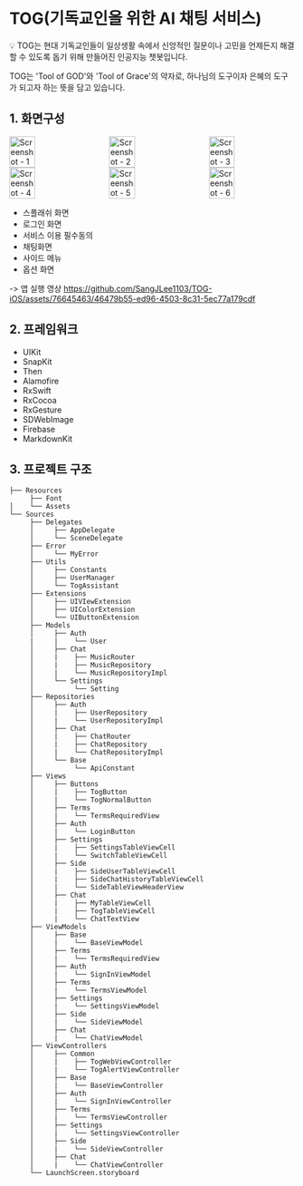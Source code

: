 # TOG(기독교인을 위한 AI 채팅 서비스)
> <aside>
💡 TOG는 현대 기독교인들이 일상생활 속에서 신앙적인 질문이나 고민을 언제든지 해결할 수 있도록 돕기 위해 만들어진 인공지능 챗봇입니다.

TOG는 'Tool of GOD'와 'Tool of Grace'의 약자로, 하나님의 도구이자 은혜의 도구가 되고자 하는 뜻을 담고 있습니다.



## 1. 화면구성
<div style="display: flex; justify-content: space-between;">
  <img src="https://github.com/Team-TOG/TOG-iOS/assets/76645463/464207ef-d178-4c4a-a165-ba54bb72c4fb" alt="Screenshot - 1" style="width: 30%;"/>
  <img src="https://github.com/Team-TOG/TOG-iOS/assets/76645463/1ef05962-a0ab-4eb6-bd70-34dff204837f" alt="Screenshot - 2" style="width: 30%;"/>
  <img src="https://github.com/Team-TOG/TOG-iOS/assets/76645463/a44b7adb-a1d2-49a9-9fe3-a879e0c08506" alt="Screenshot - 3" style="width: 30%;"/>
</div>

<div style="display: flex; justify-content: space-between;">
  <img src="https://github.com/Team-TOG/TOG-iOS/assets/76645463/13dec060-69fe-47fc-a21c-5ded26083a84" alt="Screenshot - 4" style="width: 30%;"/>
  <img src="https://github.com/Team-TOG/TOG-iOS/assets/76645463/e089ef52-7c4e-4160-a99b-3597f1e3dc2b" alt="Screenshot - 5" style="width: 30%;"/>
  <img src="https://github.com/Team-TOG/TOG-iOS/assets/76645463/0e4fcf96-1847-46fb-88d2-3d1010cb1c5c" alt="Screenshot - 6" style="width: 30%;"/>
</div>


- 스플래쉬 화면
- 로그인 화면
- 서비스 이용 필수동의
- 채팅화면
- 사이드 메뉴
- 옵션 화면


-> 앱 실행 영상
https://github.com/SangJLee1103/TOG-iOS/assets/76645463/46479b55-ed96-4503-8c31-5ec77a179cdf




## 2. 프레임워크
- UIKit
- SnapKit
- Then
- Alamofire
- RxSwift
- RxCocoa
- RxGesture
- SDWebImage
- Firebase
- MarkdownKit


## 3. 프로젝트 구조

```
├── Resources
     ├── Font
│    └── Assets
└── Sources
     ├── Delegates
     │     ├── AppDelegate
     │     └── SceneDelegate
     ├── Error
     │     └── MyError
     ├── Utils
     │     ├── Constants
     │     ├── UserManager
     │     └── TogAssistant
     ├── Extensions
     │     ├── UIVIewExtension
     │     ├── UIColorExtension
     │     └── UIButtonExtension
     ├── Models
     │     ├── Auth
     |     |    └── User
     │     ├── Chat
     │     |    ├── MusicRouter
     │     |    ├── MusicRepository
     │     |    └── MusicRepositoryImpl 
     │     └── Settings
     │          └── Setting 
     ├── Repositories
     │     ├── Auth
     │     |    ├── UserRepository
     │     |    └── UserRepositoryImpl
     │     ├── Chat
     │     |    ├── ChatRouter
     │     |    ├── ChatRepository
     │     |    └── ChatRepositoryImpl 
     │     └── Base
     │          └── ApiConstant           
     ├── Views
     │     ├── Buttons
     │     |    ├── TogButton
     │     |    └── TogNormalButton
     │     ├── Terms
     │     |    └── TermsRequiredView
     │     ├── Auth
     │     |    └── LoginButton
     │     ├── Settings
     │     |    ├── SettingsTableViewCell
     │     |    └── SwitchTableViewCell
     │     ├── Side
     │     |    ├── SideUserTableViewCell
     │     |    ├── SideChatHistoryTableViewCell
     │     |    └── SideTableViewHeaderView
     │     ├── Chat
     │     |    ├── MyTableViewCell
     │     |    ├── TogTableViewCell
     │     |    └── ChatTextView
     ├── ViewModels
     │     ├── Base
     │     |    └── BaseViewModel
     │     ├── Terms
     │     |    └── TermsRequiredView
     │     ├── Auth
     │     |    └── SignInViewModel
     │     ├── Terms
     │     |    └── TermsViewModel
     │     ├── Settings
     │     |    └── SettingsViewModel
     │     ├── Side
     │     |    └── SideViewModel
     │     ├── Chat
     │     |    └── ChatViewModel
     ├── ViewControllers
     │     ├── Common
     │     |    ├── TogWebViewController
     │     |    └── TogAlertViewController
     │     ├── Base
     │     |    └── BaseViewController
     │     ├── Auth
     │     |    └── SignInViewController
     │     ├── Terms
     │     |    └── TermsViewController
     │     ├── Settings
     │     |    └── SettingsViewController
     │     ├── Side
     │     |    └── SideViewController
     │     ├── Chat
     │     |    └── ChatViewController
     └── LaunchScreen.storyboard
```
